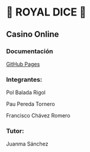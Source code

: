 # 🎲 ROYAL DICE 🎲

## Casino Online

### Documentación
[GitHub Pages](https://ies-jaume-balmes.github.io/2020-21-DAW2-M12-Royal-Dice/)

### Integrantes:
Pol Balada Rigol

Pau Pereda Tornero

Francisco Chávez Romero

### Tutor:
Juanma Sánchez
